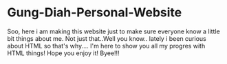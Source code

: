 # Gung-Diah-Personal-Website
 Soo, here i am making this website just to make sure everyone know a little bit things about me.  Not just that..Well you know.. lately i been curious about HTML so that's why.... I'm here to show you all my progres with HTML things! Hope you enjoy it! Byee!!!
